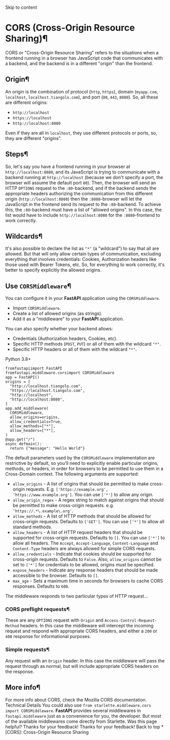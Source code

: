 Skip to content 
# CORS (Cross-Origin Resource Sharing)¶
CORS or "Cross-Origin Resource Sharing" refers to the situations when a frontend running in a browser has JavaScript code that communicates with a backend, and the backend is in a different "origin" than the frontend.
## Origin¶
An origin is the combination of protocol (`http`, `https`), domain (`myapp.com`, `localhost`, `localhost.tiangolo.com`), and port (`80`, `443`, `8080`).
So, all these are different origins:
  * `http://localhost`
  * `https://localhost`
  * `http://localhost:8080`


Even if they are all in `localhost`, they use different protocols or ports, so, they are different "origins".
## Steps¶
So, let's say you have a frontend running in your browser at `http://localhost:8080`, and its JavaScript is trying to communicate with a backend running at `http://localhost` (because we don't specify a port, the browser will assume the default port `80`).
Then, the browser will send an HTTP `OPTIONS` request to the `:80`-backend, and if the backend sends the appropriate headers authorizing the communication from this different origin (`http://localhost:8080`) then the `:8080`-browser will let the JavaScript in the frontend send its request to the `:80`-backend.
To achieve this, the `:80`-backend must have a list of "allowed origins".
In this case, the list would have to include `http://localhost:8080` for the `:8080`-frontend to work correctly.
## Wildcards¶
It's also possible to declare the list as `"*"` (a "wildcard") to say that all are allowed.
But that will only allow certain types of communication, excluding everything that involves credentials: Cookies, Authorization headers like those used with Bearer Tokens, etc.
So, for everything to work correctly, it's better to specify explicitly the allowed origins.
## Use `CORSMiddleware`¶
You can configure it in your **FastAPI** application using the `CORSMiddleware`.
  * Import `CORSMiddleware`.
  * Create a list of allowed origins (as strings).
  * Add it as a "middleware" to your **FastAPI** application.


You can also specify whether your backend allows:
  * Credentials (Authorization headers, Cookies, etc).
  * Specific HTTP methods (`POST`, `PUT`) or all of them with the wildcard `"*"`.
  * Specific HTTP headers or all of them with the wildcard `"*"`.


Python 3.8+
```
fromfastapiimport FastAPI
fromfastapi.middleware.corsimport CORSMiddleware
app = FastAPI()
origins = [
  "http://localhost.tiangolo.com",
  "https://localhost.tiangolo.com",
  "http://localhost",
  "http://localhost:8080",
]
app.add_middleware(
  CORSMiddleware,
  allow_origins=origins,
  allow_credentials=True,
  allow_methods=["*"],
  allow_headers=["*"],
)
@app.get("/")
async defmain():
  return {"message": "Hello World"}

```

The default parameters used by the `CORSMiddleware` implementation are restrictive by default, so you'll need to explicitly enable particular origins, methods, or headers, in order for browsers to be permitted to use them in a Cross-Domain context.
The following arguments are supported:
  * `allow_origins` - A list of origins that should be permitted to make cross-origin requests. E.g. `['https://example.org', 'https://www.example.org']`. You can use `['*']` to allow any origin.
  * `allow_origin_regex` - A regex string to match against origins that should be permitted to make cross-origin requests. e.g. `'https://.*\.example\.org'`.
  * `allow_methods` - A list of HTTP methods that should be allowed for cross-origin requests. Defaults to `['GET']`. You can use `['*']` to allow all standard methods.
  * `allow_headers` - A list of HTTP request headers that should be supported for cross-origin requests. Defaults to `[]`. You can use `['*']` to allow all headers. The `Accept`, `Accept-Language`, `Content-Language` and `Content-Type` headers are always allowed for simple CORS requests.
  * `allow_credentials` - Indicate that cookies should be supported for cross-origin requests. Defaults to `False`. Also, `allow_origins` cannot be set to `['*']` for credentials to be allowed, origins must be specified.
  * `expose_headers` - Indicate any response headers that should be made accessible to the browser. Defaults to `[]`.
  * `max_age` - Sets a maximum time in seconds for browsers to cache CORS responses. Defaults to `600`.


The middleware responds to two particular types of HTTP request...
### CORS preflight requests¶
These are any `OPTIONS` request with `Origin` and `Access-Control-Request-Method` headers.
In this case the middleware will intercept the incoming request and respond with appropriate CORS headers, and either a `200` or `400` response for informational purposes.
### Simple requests¶
Any request with an `Origin` header. In this case the middleware will pass the request through as normal, but will include appropriate CORS headers on the response.
## More info¶
For more info about CORS, check the Mozilla CORS documentation.
Technical Details
You could also use `from starlette.middleware.cors import CORSMiddleware`.
**FastAPI** provides several middlewares in `fastapi.middleware` just as a convenience for you, the developer. But most of the available middlewares come directly from Starlette.
Was this page helpful? 
Thanks for your feedback! 
Thanks for your feedback! 
Back to top 
  *[CORS]: Cross-Origin Resource Sharing
